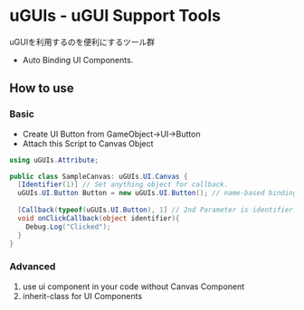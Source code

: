 # uGUIs - uGUI Support Tools

uGUIを利用するのを便利にするツール群

* Auto Binding UI Components.

## How to use

### Basic

* Create UI Button from GameObject->UI->Button
* Attach this Script to Canvas Object

```csharp
using uGUIs.Attribute;

public class SampleCanvas: uGUIs.UI.Canvas {
  [Identifier(1)] // Set anything object for callback.
  uGUIs.UI.Button Button = new uGUIs.UI.Button(); // name-based binding.
  
  [Callback(typeof(uGUIs.UI.Button), 1] // 2nd Parameter is identifier.
  void onClickCallback(object identifier){
    Debug.Log("Clicked");
  }
}
```

### Advanced

1. use ui component in your code without Canvas Component
2. inherit-class for UI Components

